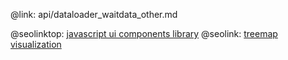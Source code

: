 @link: api/dataloader_waitdata_other.md

@seolinktop: [javascript ui components library](https://webix.com)
@seolink: [treemap visualization](https://webix.com/widget/treemap/)